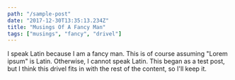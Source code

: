 ```yaml
---
path: "/sample-post"
date: "2017-12-30T13:35:13.234Z"
title: "Musings Of A Fancy Man"
tags: ["musings", "fancy", "drivel"]
---
```


I speak Latin because I am a fancy man.  This is of course
assuming "Lorem ipsum" is Latin.  Otherwise, I cannot speak
Latin.  This began as a test post, but I think this drivel fits in with
the rest of the content, so I'll keep it.

